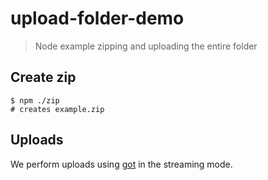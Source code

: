 # upload-folder-demo
> Node example zipping and uploading the entire folder

## Create zip

```
$ npm ./zip
# creates example.zip
```

## Uploads

We perform uploads using [got](https://github.com/sindresorhus/got#readme) in the streaming mode.
